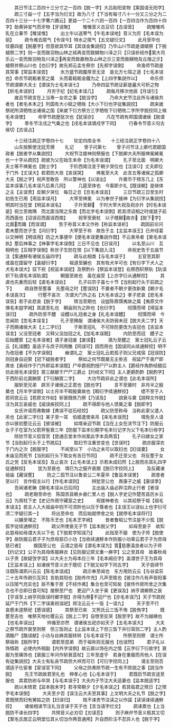 <!-- { "loadSidebar": true } -->
　　其日节注二百四十三分寸之一百四【脱一字】大吕助阳宣物【案国语无阳字】
　　疏三寸益一寸【五字当为衍文】故为八寸【下当有每寸八十一分又三分之为二百四十三分一十七字曹六圃云】更益一个二十六则一百四【一百四当作为百四十四字】助黄钟宣气而牙物【牙误聚】
　　雉雊音义古豆切【古误音】
　　疏雉雊鸡乳在立春节【雉误惟】
　　出土牛以送寒气【牛毛本误地】音义为厉【毛本误为丽】
　　疏令难去隂气【令误今】特水之隂气【五文疑衍文】
　　此月至毕也　坟墓四星【脱墓字】但意欲其毕耳【其误金集説挍】乃毕山川节疏是谓蜡祭【下脱蜡祭二字】则一变而致羽物山林之祗再变而致鳞物川泽之只【只误祈经作案大司乐云一变而致羽物及川泽之再变而致羸物及山林之示三变而致鳞物及丘陵之示】蜡祭并祭山川也【也衍字】故先郑云孟冬祭宗【先郑字误倒】
　　命渔师节疏是其常事【常监本误尝】
　　氷方盛节疏腹厚至无坚　是北方七宿之道【七毛本误也】命农节疏耜者至之属　头而着耜耜金鐡为之【上四字集説作以】
　　命乐师节疏谓卿大夫士【谓误为士毛本误七】
　　乃命四监节疏证薪是麄大可析之物【析毛本误折】
　　月穷于纪【纪毛本误几】
　　疏每月移次他辰【月误引】
　　嵗且节疏言在上当専一女农之事【脱当字】
　　乃命大史节注此所与诸侯共者也【者毛本本之】列国有大小赋之牺牲【大小下衍也字従集説挍】
　　疏来嵗祭祀所湏牺牲出诸侯之国【来嵗下衍方祭方三字牺牲下衍牺牲二字所字脱挍同上候毛本误使】
　　命宰节疏歴犹次也【犹误亦】
　　凡在节疏有邦国谓诸侯【脱谓字】
　　季冬节注戌之气乗之也【戌毛本误谪戍字下同】
　　行春令节音义句古侯切【古误占】

　　十三经注疏正字卷四十七
　　钦定四库全书
　　十三经注疏正字卷四十八
　　山东按察使沈廷芳撰
　　礼记
　　曾子问第七
　　曾子问节注上卿代君聼国政者【脱者字从集説挍】
　　大祝节注接神则祭服也【下脱卿大夫所服禆冕絺冕也一十字从疏挍】疏彼为父在始生未命【为毛本误谓】
　　孔子至北面　明卿大夫士等不禆冕也【脱士字】
　　于阶西南注变于朝夕哭位也【注误○】丈夫即位于门外【丈误大】若君防大敛【丧误哭】
　　禆冕至大夫　此言五等诸侯之孤卿大夫【脱之字】祝声至敢告　所以警神也【以误出】
　　升奠币于殡东几上【东监本误事几毛本误凡后素几同】
　　几筵至体也　今案即夕礼【既误朝】是继体之主【主误贵】反朝夕哭位　每日之旦【旦毛本误且】
　　三日节疏三日至生时　初告生已用【用监本误月】
　　大宰至禆冕　以为奉世子接神【为衍字从集説挍】明其时当在堂【明监本误名】
　　子升至颡　于时大宰大祝及祝亦升【时毛本误是】祝立至南隅　而北面当殡之东南【而北字毛本误倒】若其须诏相之时或就子前而西面也【诏误召西面误西南】
　　祝宰至衰杖　以子稽颡故亦【脱下字】北面而踊【而误谓】
　　吿于祢音义本又作祢【祢监本误祈】
　　疏因前论问君未塟而世子生【问衍字】
　　大宰至于祢　故告于主【主监本误王】已弁绖葛以交神明【明误用】防之大事便毕【便毛本误更集説作既】不云束帛者【束毛本误执】塟后神事之【神事字毛本误倒】三日不见也【日误月】
　　以名至山川　互相明也【互相字误倒】称世子生防在殡【以下集説入注】
　　命祝史吿于五庙节注【案通觧有诸侯五庙四字】
　　疏与此相类【与毛本误于】
　　五官至其职　或虽在国留守【虽疑衍字】
　　祖道至脯也　其有牲犬羊可也【有衍字下犬人之犬毛本误大】驭下祝【祝监本误祀】及祭酌仆【祭监本误登】右祭西轵祭轨【轨误轵下轨谓毛本误轨谓】
　　朝服至故也　虽在庙受【上亦字衍从通觧挍】
　　其虞也先重而后轻【虞毛本误处】
　　孔子曰宗子虽七十节【当别起行头于前疏之下】
　　疏自啓至塟事　先塟母之时【塟误防】不奠者不朝夕更改新奠【朝夕毛本误哀次】
　　行塟不哀次　次谓大门外之右【大毛本误之】孝子悲哀【悲毛本误告】若于此悲哀【脱于字】
　　殡当至期也　设盥陈鼎馔夷牀之属【夷原文作侇毛本盥字阙】其虞至礼也　朝庙则为之跸也【也衍字】
　　彻馔而埽【埽监本误归】
　　疏外防至不醴　设醴以礼冠者之身【礼毛本误醴】
　　彻馔而埽　今忽闻防【忽毛本误复】
　　孔子至赐服　谓诸侯大夫防弱未冠【脱大夫二字】天子而赐诸侯大夫【上二字衍】
　　于斯至冠礼　不可除防更改为吉冠也【吉监本误言】父没至冠者　又释父没加冠之礼【加毛本误既】
　　内防至而冠　醴子之后始醴賔【之毛本误者】谓子身冠废【废误】
　　酒为至醴之　案士冠礼云子云云【礼误醴】虽适子与庶子同用醮【同误可】因而用也【因误同从续通觧挍】明不为改冠者【不为字误倒】
　　飨谓礼之　案士冠礼云若孤子则父兄戒宿【冠误防】则冠身自迎賔【冠下疑脱者字】
　　祭如之何节既奠无主弥吉　祝延尸于奥尸即席坐【奥经作于门外即监本误既】尸卒爵祝酌授尸尸以酢主人【爵经作角酢经醋后仿此授毛本误受】賔三献献于尸尸三爵止【约经文下同】主人更爵酌酢【脱酌字】于西阶前北面酬賔【下衍酬賔二字】
　　大功节疏非此之谓也【此毛本误所】
　　服斩至兄弟　辟天子诸侯之正君也【脱也字】
　　言不至奠时　非月半之殷奠也【月半字误倒】以士月半不暇殷奠故也【暇衍字续通觧挍】
　　缌不至于人　若同宫云云【若原文作如】斩衰既练乃祭【乃误及】
　　説衰与奠【説释文作脱】注为其忘哀戚也【戚误疾挍同上】
　　疏不得即与他人馈奠之事【脱即字】
　　女氏许诺而弗敢嫁【弗误不従石经挍】
　　疏父防至称母　当称此家父遣人吊也【此家二字衍】某子至一耳　伯姬遣使来吊【来毛本误而】
　　壻免至人请　亦以彼初塟讫云云【彼误被】
　　如壻亲迎节疏【当在上女在涂节注下】防服云女子子在室为父箭笄髽衰三年【防服下监本衍期字毛本衍记字为父下毛本衍母字】
　　除防节音义偿音赏【尝通志堂本作尚案此字本具两音】
　　孔子曰嫁女之家节【当别起行头于上节疏后】
　　取妇节注重世变也【世误时】
　　疏亦服深衣于门内之次【脱服字】
　　不闻至以下　小功之未可以取妇也【妇误妻】
　　女未庙见而死节【当别起行头下取女有吉日节同】
　　疏不迁至父也　将反塟于女氏之党【反毛本误及】及止哀次【止毛本误上】示若未成妇然【上脱而杀其礼四字従通觧挍】
　　犹为至衰也　壻巳为之服齐衰期【脱已字挍同上】
　　及反藏诸祖庙【藏误塟】
　　防之二孤节注以鲁哀公二年夏卒【鲁监本误曽】
　　疏昔者至以行　言作假主以行【作毛本误则】
　　辨犹至公也　畏康子之威【康误季】
　　吾闻诸老聃【耼毛本误从日后同】
　　主出庙入庙必跸注跸止行者【者误也】
　　疏老耼至命也　陈国苦县赖乡曲仁里人也【脱人字史记作楚苦县厉乡云云】为周柱下史【史记作周守藏室之史】
　　祝接神者也　以其祫祭于祖【祖毛本误主】若主人入大祖庙中则不可须跸也以压于尊者也【主误王以误似上也字衍可须二字疑衍其一】
　　将出至命也　而后始就停舍之处【就停毛本误将行】
　　以脯至埋之　不陈币玊也【毛本玊字阙】
　　昔者鲁昭公节注是不少孤【脱孤字従续通觧挍】
　　疏父所使妾无子节【监本脱父字】
　　如母至妾子　故知此慈母如母谓大夫以下也【下脱若字知误乃】
　　此指至不服　使为子师【脱使字】故防服云君子子为庶母慈已小功【当依续通觧本作防服小功章云君子子为庶母慈已者】
　　据国至公也　云谓之慈母【谓毛本误为】寛慈惠温良者以为子师【约记文】公子为其母练服麻衣【见防服记原文重一麻字】公之至其母　故春秋母以子贵【故疑攷字误】以大夫士为母本应三年【毛本阙应字】盖谓世子王为其母【王监本误上】如诸侯节音义衣于既切【下脱又如字下同五字】
　　天子尝禘节注既陈谓夙兴云云【陈毛本误成】
　　疏示奉至闻也　东方用防云云【与谷梁荘二十五年传疏引互异】言助其阳也【助传作充】凡声至隂也【彼注作凡有声皆阳事以压隂气充实也】辰不集于房【不经作弗】集合也至可知矣【彼传作房所舍之次集合也不合即日食可知】接祭至尸也　更迎尸入坐于奥【更误及】纳亨谓郷祭之辰【亨误享上纳亨同辰误时郷字脱】亦得为祭不迎尸也【亦毛本误乃】天子节疏祝延尸于门外【下二字误奥祝误祀】郑注云云十一饭【一误九】
　　天子至不行　哀慼未遑祭祀【慼误感】
　　其祭至已矣　又熊氏云三饭不侑【脱侑字】
　　既塟至吉也　唯祭天地社稷云云【脱上二字】自啓至反哭【脱至字】故不为越绋也【也毛本误出】
　　帅循至亦然　谓诸侯五祀亦如天子【五毛本误大】
　　大夫之祭节疏齐衰至则祭　但三饭则止【止监本误上下但三饭下并衍耳则二字】主人酌酒酳尸【酳误献】小功与丝麻其服转转【与毛本误于】
　　所祭至则祭　谓士所祭祖祢【脱所字】
　　谓若至昆弟　而于祖祢则无服也【也误然】
　　君子礼以饰情疏　必使内外相副【内外字误倒】故云衰以饰在内之情【云字衍下衍故字】衰服为至痛饰也【衰服三年问作斩衰苴杖】三年至虚乎　若身在重服而吊他人【在误有従集説挍】大夫士有私丧节疏但大祥而可已【可衍字挍同上】
　　谓主至则否　谓适子仕宦者【宦误官下同】
　　父母之防弗除节疏一生有不除説之事【説当作脱】
　　先王节疏故君至礼也　伸孝心也【心毛本误于】
　　君既启节疏言送至服也　其君防祔与卒哭【与毛本误于】大夫内子节注大夫适妻也【监本脱适字】
　　疏以未殡君【监本脱未字】若寻常朝夕【夕毛本误之】若其临君之殡日【之殡字毛本误倒】
　　大夫至夕否【误注云大夫至其事】上文明大夫之礼节【脱之字】君既殡而妇有舅姑之防【妇误归】
　　贱不诔贵节注读之以作諡【读误诔续通觧挍】
　　诸侯相诔节注礼当言诔于天子也【言当请字烂文】
　　疏诔累也【上当脱防不诔长四字】
　　共殡音义必刃切【刃误忍】
　　则子麻弁节音义柩其又切【案毛氏居正云明堂位其乆切当作两音通用】升自西阶注不忍异人也【脱于字】
